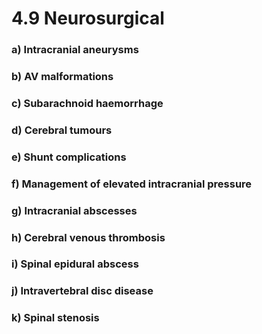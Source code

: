 # 4.9 Neurosurgical

### a\)  Intracranial aneurysms

### b\)  AV malformations

### c\)  Subarachnoid haemorrhage

### d\)  Cerebral tumours

### e\)  Shunt complications

### f\)  Management of elevated intracranial pressure

### g\)  Intracranial abscesses

### h\)  Cerebral venous thrombosis

### i\)  Spinal epidural abscess

### j\)  Intravertebral disc disease

### k\)  Spinal stenosis

